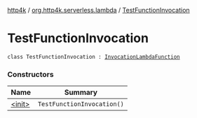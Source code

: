 [http4k](../../index.md) / [org.http4k.serverless.lambda](../index.md) / [TestFunctionInvocation](./index.md)

# TestFunctionInvocation

`class TestFunctionInvocation : `[`InvocationLambdaFunction`](../../org.http4k.serverless/-invocation-lambda-function/index.md)

### Constructors

| Name | Summary |
|---|---|
| [&lt;init&gt;](-init-.md) | `TestFunctionInvocation()` |
